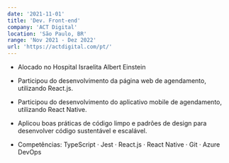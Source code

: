 ```yaml
---
date: '2021-11-01'
title: 'Dev. Front-end'
company: 'ACT Digital'
location: 'São Paulo, BR'
range: 'Nov 2021 - Dez 2022'
url: 'https://actdigital.com/pt/'
---
```


- Alocado no Hospital Israelita Albert Einstein

- Participou do desenvolvimento da página web de agendamento, utilizando React.js.
- Participou do desenvolvimento do aplicativo mobile de agendamento, utilizando React Native.
- Aplicou boas práticas de código limpo e padrões de design para desenvolver código sustentável e escalável.

- Competências: TypeScript · Jest · React.js · React Native · Git · Azure DevOps
